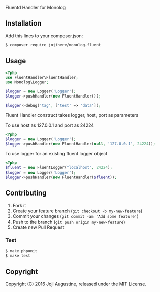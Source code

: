 Fluentd Handler for Monolog

## Installation

Add this lines to your composer.json:

```bash
$ composer require jojihere/monolog-fluent
```

## Usage

```php
<?php
use FluentHandler\FluentHandler;
use Monolog\Logger;

$logger = new Logger('Logger');
$logger->pushHandler(new FluentHandler());

$logger->debug('tag', ['test' => 'data']);
```

Fluent Handler construct takes logger, host, port as parameters

To use host as 127.0.0.1 and port as 24224
```php
<?php
$logger = new Logger('Logger');
$logger->pushHandler(new FluentHandler(null, '127.0.0.1', 24224));
```

To use logger for an existing fluent logger object
```php
<?php
$fluent = new FluentLogger("localhost", 24224);
$logger = new Logger('Logger');
$logger->pushHandler(new FluentHandler($fluent));
```

## Contributing

1. Fork it
2. Create your feature branch (`git checkout -b my-new-feature`)
3. Commit your changes (`git commit -am 'Add some feature'`)
4. Push to the branch (`git push origin my-new-feature`)
5. Create new Pull Request

### Test

```bash
$ make phpunit
$ make test
```

## Copyright

Copyright (C) 2016 Joji Augustine, released under the MIT License.
